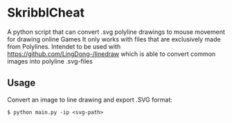 # SkribblCheat
A python script that can convert .svg polyline drawings to mouse movement for drawing online Games
It only works with files that are exclusively made from Polylines. Intendet to be used with https://github.com/LingDong-/linedraw which is able to convert common images into polyline .svg-files

## Usage
Convert an image to line drawing and export .SVG format:

```shell
$ python main.py -ip <svg-path>
```
